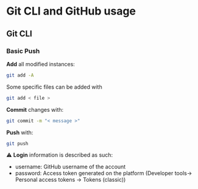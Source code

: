 # Git CLI and GitHub usage




## Git CLI


### Basic Push

**Add** all modified instances:
```bash
git add -A 
```

Some specific files can be added with
```bash
git add < file >
```


**Commit** changes with:
```bash
git commit -m "< message >"
```

**Push** with:
```bash
git push
```

:warning: **Login** information is described as such:
 - username: GitHub username of the account
 - password: Access token generated on the platform (Developer tools-> Personal access tokens -> Tokens (classic))

